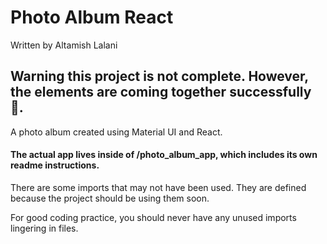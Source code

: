 # Photo Album React
Written by Altamish Lalani

## Warning this project is not complete. However, the elements are coming together successfully 🏁.

A photo album created using Material UI and React.

#### The actual app lives inside of /photo_album_app, which includes its own readme instructions.

There are some imports that may not have been used. They are defined because the project should be using them soon.

For good coding practice, you should never have any unused imports lingering in files.
